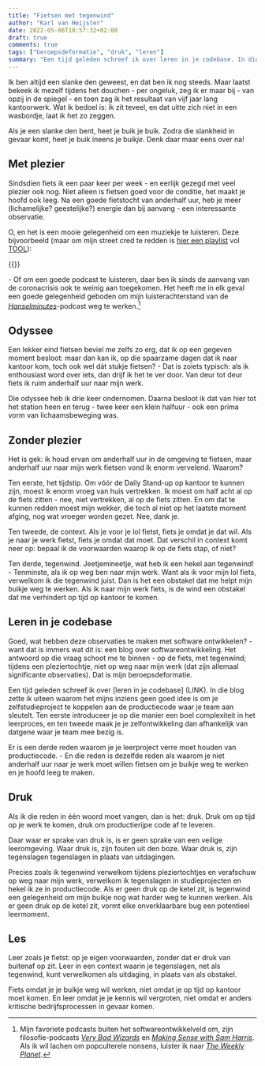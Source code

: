 ```yaml
---
title: "Fietsen met tegenwind"
author: "Karl van Heijster"
date: 2022-05-06T10:57:32+02:00
draft: true
comments: true
tags: ["beroepsdeformatie", "druk", "leren"]
summary: "Een tijd geleden schreef ik over leren in je codebase. In die blog zette ik uiteen waarom het mijns inziens geen goed idee is om je zelfstudieproject te koppelen aan de productiecode waar je team aan sleutelt. Er is een derde reden waarom je je leerproject verre moet houden van productiecode. - En die reden is dezelfde reden als waarom je niet anderhalf uur naar je werk moet willen fietsen om je buikje weg te werken en je hoofd leeg te maken. Als ik die reden in één woord moet vangen, dan is het: druk."
---
```


Ik ben altijd een slanke den geweest, en dat ben ik nog steeds. Maar laatst bekeek ik mezelf tijdens het douchen - per ongeluk, zeg ik er maar bij - van opzij in de spiegel - en toen zag ik het resultaat van vijf jaar lang kantoorwerk. Wat ik bedoel is: ik zit teveel, en dat uitte zich niet in een wasbordje, laat ik het zo zeggen.


Als je een slanke den bent, heet je buik je buik. Zodra die slankheid in gevaar komt, heet je buik ineens je buik*je*. Denk daar maar eens over na!


## Met plezier


Sindsdien fiets ik een paar keer per week - en eerlijk gezegd met veel plezier ook nog. Niet alleen is fietsen goed voor de conditie, het maakt je hoofd ook leeg. Na een goede fietstocht van anderhalf uur, heb je meer (lichamelijke? geestelijke?) energie dan bij aanvang - een interessante observatie. 


O, en het is een mooie gelegenheid om een muziekje te luisteren. Deze bijvoorbeeld (maar om mijn street cred te redden is [hier een playlist](https://open.spotify.com/playlist/5SmBNuCObcy75YLIySVxHr?si=6b4484e532164b66) vol [TOOL](https://toolband.com/)):


{{<youtube id="gZiEvY6d8Y4" title="Carly Rae Jepsen - Western Wind (Official Video)" >}}
<br/>


\- Of om een goede podcast te luisteren, daar ben ik sinds de aanvang van de coronacrisis ook te weinig aan toegekomen. Het heeft me in elk geval een goede gelegenheid geboden om mijn luisterachterstand van de [*Hanselminutes*](https://hanselminutes.com/)-podcast weg te werken.[^1]


## Odyssee


Een lekker eind fietsen beviel me zelfs zo erg, dat ik op een gegeven moment besloot: maar dan kan ik, op die spaarzame dagen dat ik naar kantoor kom, toch ook wel dát stukje fietsen? - Dat is zoiets typisch: als ik enthousiast word over iets, dan drijf ik het te ver door. Van deur tot deur fiets ik ruim anderhalf uur naar mijn werk.


Die odyssee heb ik drie keer ondernomen. Daarna besloot ik dat van hier tot het station heen en terug - twee keer een klein halfuur - ook een prima vorm van lichaamsbeweging was.


## Zonder plezier


Het is gek: ik houd ervan om anderhalf uur in de omgeving te fietsen, maar anderhalf uur naar mijn werk fietsen vond ik enorm vervelend. Waarom?


Ten eerste, het tijdstip. Om vóór de Daily Stand-up op kantoor te kunnen zijn, moest ik enorm vroeg van huis vertrekken. Ik moest om half acht al op de fiets zitten - nee, niet vertrekken, al op de fiets zitten. En om dat te kunnen redden moest mijn wekker, die toch al niet op het laatste moment afging, nog wat vroeger worden gezet. Nee, dank je.


Ten tweede, de context. Als je voor je lol fietst, fiets je omdat je dat wil. Als je naar je werk fietst, fiets je omdat dat moet. Dat verschil in context komt neer op: bepaal ik de voorwaarden waarop ik op de fiets stap, of niet?


Ten derde, tegenwind. Jeetjemineetje, wat heb ik een hekel aan tegenwind! - Tenminste, als ik op weg ben naar mijn werk. Want als ik voor mijn lol fiets, verwelkom ik die tegenwind juist. Dan is het een obstakel dat me helpt mijn buikje weg te werken. Als ik naar mijn werk fiets, is de wind een obstakel dat me verhindert op tijd op kantoor te komen.


## Leren in je codebase


Goed, wat hebben deze observaties te maken met software ontwikkelen? - want dat is immers wat dit is: een blog over softwareontwikkeling. Het antwoord op die vraag schoot me te binnen - op de fiets, met tegenwind; tijdens een pleziertochtje, niet op weg naar mijn werk (dat zijn allemaal significante observaties). Dat is mijn beroepsdeformatie.


Een tijd geleden schreef ik over [leren in je codebase] (LINK). In die blog zette ik uiteen waarom het mijns inziens geen goed idee is om je zelfstudieproject te koppelen aan de productiecode waar je team aan sleutelt. Ten eerste introduceer je op die manier een boel complexiteit in het leerproces, en ten tweede maak je je zelfontwikkeling dan afhankelijk van datgene waar je team mee bezig is.


Er is een derde reden waarom je je leerproject verre moet houden van productiecode. - En die reden is dezelfde reden als waarom je niet anderhalf uur naar je werk moet willen fietsen om je buikje weg te werken en je hoofd leeg te maken.


## Druk


Als ik die reden in één woord moet vangen, dan is het: druk. Druk om op tijd op je werk te komen, druk om productierijpe code af te leveren.


Daar waar er sprake van druk is, is er geen sprake van een veilige leeromgeving. Waar druk is, zijn fouten uit den boze. Waar druk is, zijn tegenslagen tegenslagen in plaats van uitdagingen.


Precies zoals ik tegenwind verwelkom tijdens pleziertochtjes en verafschuw op weg naar mijn werk, verwelkom ik tegenslagen in studieprojecten en hekel ik ze in productiecode. Als er geen druk op de ketel zit, is tegenwind een gelegenheid om mijn buikje nog wat harder weg te kunnen werken. Als er geen druk op de ketel zit, vormt elke onverklaarbare bug een potentieel leermoment.


## Les


Leer zoals je fietst: op je eigen voorwaarden, zonder dat er druk van buitenaf op zit. Leer in een context waarin je tegenslagen, net als tegenwind, kunt verwelkomen als uitdaging, in plaats van als obstakel. 


Fiets omdat je je buikje weg wil werken, niet omdat je op tijd op kantoor moet komen. En leer omdat je je kennis wil vergroten, niet omdat er anders kritische bedrijfsprocessen in gevaar komen.


[^1]: Mijn favoriete podcasts buiten het softwareontwikkelveld om, zijn filosofie-podcasts [*Very Bad Wizards*](https://verybadwizards.com/) en [*Making Sense with Sam Harris*](https://www.samharris.org/podcasts). Als ik wil lachen om popculterele nonsens, luister ik naar [*The Weekly Planet*](https://play.acast.com/s/theweeklyplanet).
